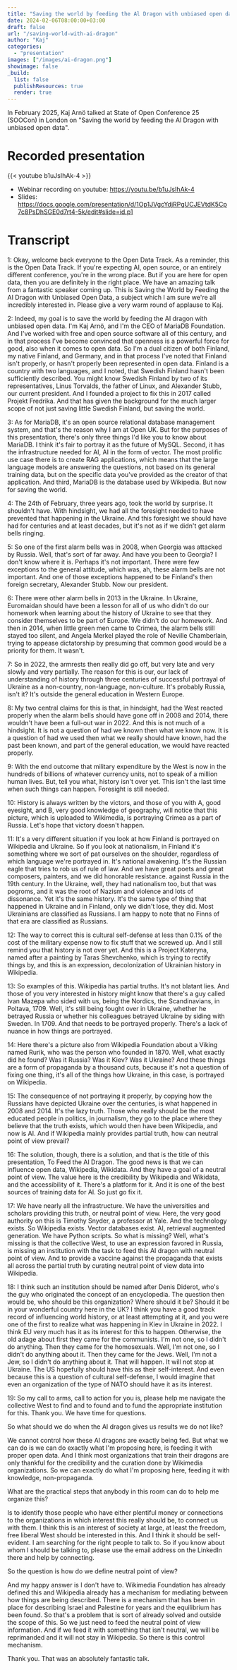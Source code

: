 ```yaml
---
title: "Saving the world by feeding the Al Dragon with unbiased open data" 
date: 2024-02-06T08:00:00+03:00
draft: false
url: "/saving-world-with-ai-dragon"
author: "Kaj"
categories: 
  - "presentation"
images: ["/images/ai-dragon.png"]
showimage: false
_build:
  list: false
  publishResources: true
  render: true
---
```


In February 2025, Kaj Arnö talked at State of Open Conference 25 (SOOCon) in London on "Saving the world by feeding the Al Dragon with unbiased open data".

# Recorded presentation
{{< youtube b1uJsIhAk-4 >}}

* Webinar recording on youtube: https://youtu.be/b1uJsIhAk-4
* Slides: https://docs.google.com/presentation/d/1Op1JVgcYdjRPgUCJEVtdK5Cp7c8PsDhSGE0d7rt4-5k/edit#slide=id.p1

# Transcript

1: Okay, welcome back everyone to the Open Data Track. As a reminder, this is the Open Data Track. If you're expecting AI, open source, or an entirely different conference, you're in the wrong place. But if you are here for open data, then you are definitely in the right place. We have an amazing talk from a fantastic speaker coming up. This is Saving the World by Feeding the AI Dragon with Unbiased Open Data, a subject which I am sure we're all incredibly interested in. Please give a very warm round of applause to Kaj. 

2: Indeed, my goal is to save the world by feeding the AI dragon with unbiased open data. I'm Kaj Arnö, and I'm the CEO of MariaDB Foundation. And I've worked with free and open source software all of this century, and in that process I've become convinced that openness is a powerful force for good, also when it comes to open data. So I'm a dual citizen of both Finland, my native Finland, and Germany, and in that process I've noted that Finland isn't properly, or hasn't properly been represented in open data. Finland is a country with two languages, and I noted, that Swedish Finland hasn't been sufficiently described. You might know Swedish Finland by two of its representatives, Linus Torvalds, the father of Linux, and Alexander Stubb, our current president. And I founded a project to fix this in 2017 called Projekt Fredrika. And that has given the background for the much larger scope of not just saving little Swedish Finland, but saving the world. 

3: As for MariaDB, it's an open source relational database management system, and that's the reason why I am at Open UK. But for the purposes of this presentation, there's only three things I'd like you to know about MariaDB. I think it's fair to portray it as the future of MySQL. Second, it has the infrastructure needed for AI, AI in the form of vector. The most prolific use case there is to create RAG applications, which means that the large language models are answering the questions, not based on its general training data, but on the specific data you've provided as the creator of that application. And third, MariaDB is the database used by Wikipedia. But now for saving the world. 

4: The 24th of February, three years ago, took the world by surprise. It shouldn't have. With hindsight, we had all the foresight needed to have prevented that happening in the Ukraine. And this foresight we should have had for centuries and at least decades, but it's not as if we didn't get alarm bells ringing. 

5: So one of the first alarm bells was in 2008, when Georgia was attacked by Russia. Well, that's sort of far away. And have you been to Georgia? I don't know where it is. Perhaps it's not important. There were few exceptions to the general attitude, which was, ah, these alarm bells are not important. And one of those exceptions happened to be Finland's then foreign secretary, Alexander Stubb. Now our president. 

6: There were other alarm bells in 2013 in the Ukraine. In Ukraine, Euromaidan should have been a lesson for all of us who didn't do our homework when learning about the history of Ukraine to see that they consider themselves to be part of Europe. We didn't do our homework. And then in 2014, when little green men came to Crimea, the alarm bells still stayed too silent, and Angela Merkel played the role of Neville Chamberlain, trying to appease dictatorship by presuming that common good would be a priority for them. It wasn't. 

7: So in 2022, the armrests then really did go off, but very late and very slowly and very partially. The reason for this is our, our lack of understanding of history through three centuries of successful portrayal of Ukraine as a non-country, non-language, non-culture. It's probably Russia, isn't it? It's outside the general education in Western Europe. 

8: My two central claims for this is that, in hindsight, had the West reacted properly when the alarm bells should have gone off in 2008 and 2014, there wouldn't have been a full-out war in 2022. And this is not much of a hindsight. It is not a question of had we known then what we know now. It is a question of had we used then what we really should have known, had the past been known, and part of the general education, we would have reacted properly. 

9: With the end outcome that military expenditure by the West is now in the hundreds of billions of whatever currency units, not to speak of a million human lives. But, tell you what, history isn't over yet. This isn't the last time when such things can happen. Foresight is still needed. 

10: History is always written by the victors, and those of you with A, good eyesight, and B, very good knowledge of geography, will notice that this picture, which is uploaded to Wikimedia, is portraying Crimea as a part of Russia. Let's hope that victory doesn't happen. 

11: It's a very different situation if you look at how Finland is portrayed on Wikipedia and Ukraine. So if you look at nationalism, in Finland it's something where we sort of pat ourselves on the shoulder, regardless of which language we're portrayed in. It's national awakening. It's the Russian eagle that tries to rob us of rule of law. And we have great poets and great composers, painters, and we did honorable resistance. against Russia in the 19th century. In the Ukraine, well, they had nationalism too, but that was pogroms, and it was the root of Nazism and violence and lots of dissonance. Yet it's the same history. It's the same type of thing that happened in Ukraine and in Finland, only we didn't lose, they did. Most Ukrainians are classified as Russians. I am happy to note that no Finns of that era are classified as Russians. 

12: The way to correct this is cultural self-defense at less than 0.1% of the cost of the military expense now to fix stuff that we screwed up. And I still remind you that history is not over yet. And this is a Project Kateryna, named after a painting by Taras Shevchenko, which is trying to rectify things by, and this is an expression, decolonization of Ukrainian history in Wikipedia. 

13: So examples of this. Wikipedia has partial truths. It's not blatant lies. And those of you very interested in history might know that there's a guy called Ivan Mazepa who sided with us, being the Nordics, the Scandinavians, in Poltava, 1709. Well, it's still being fought over in Ukraine, whether he betrayed Russia or whether his colleagues betrayed Ukraine by siding with Sweden. In 1709. And that needs to be portrayed properly. There's a lack of nuance in how things are portrayed. 

14: Here there's a picture also from Wikipedia Foundation about a Viking named Rurik, who was the person who founded in 1870. Well, what exactly did he found? Was it Russia? Was it Kiev? Was it Ukraine? And these things are a form of propaganda by a thousand cuts, because it's not a question of fixing one thing, it's all of the things how Ukraine, in this case, is portrayed on Wikipedia.

15: The consequence of not portraying it properly, by copying how the Russians have depicted Ukraine over the centuries, is what happened in 2008 and 2014. It's the lazy truth. Those who really should be the most educated people in politics, in journalism, they go to the place where they believe that the truth exists, which would then have been Wikipedia, and now is AI. And if Wikipedia mainly provides partial truth, how can neutral point of view prevail? 

16: The solution, though, there is a solution, and that is the title of this presentation, To Feed the AI Dragon. The good news is that we can influence open data, Wikipedia, Wikidata. And they have a goal of a neutral point of view. The value here is the credibility by Wikipedia and Wikidata, and the accessibility of it. There's a platform for it. And it is one of the best sources of training data for AI. So just go fix it. 

17: We have nearly all the infrastructure. We have the universities and scholars providing this truth, or neutral point of view. Here, the very good authority on this is Timothy Snyder, a professor at Yale. And the technology exists. So Wikipedia exists. Vector databases exist. AI, retrieval augmented generation. We have Python scripts. So what is missing? Well, what's missing is that the collective West, to use an expression favored in Russia, is missing an institution with the task to feed this AI dragon with neutral point of view. And to provide a vaccine against the propaganda that exists all across the partial truth by curating neutral point of view data into Wikipedia. 

18: I think such an institution should be named after Denis Diderot, who's the guy who originated the concept of an encyclopedia. The question then would be, who should be this organization? Where should it be? Should it be in your wonderful country here in the UK? I think you have a good track record of influencing world history, or at least attempting at it, and you were one of the first to realize what was happening in Kiev in Ukraine in 2022. I think EU very much has it as its interest for this to happen. Otherwise, the old adage about first they came for the communists. I'm not one, so I didn't do anything. Then they came for the homosexuals. Well, I'm not one, so I didn't do anything about it. Then they came for the Jews. Well, I'm not a Jew, so I didn't do anything about it. That will happen. It will not stop at Ukraine. The US hopefully should have this as their self-interest. And even because this is a question of cultural self-defense, I would imagine that even an organization of the type of NATO should have it as its interest. 

19: So my call to arms, call to action for you is, please help me navigate the collective West to find and to found and to fund the appropriate institution for this. Thank you. We have time for questions. 

So what should we do when the AI dragon gives us results we do not like?

We cannot control how these AI dragons are exactly being fed. But what we can do is we can do exactly what I'm proposing here, is feeding it with proper open data. And I think most organizations that train their dragons are only thankful for the credibility and the curation done by Wikimedia organizations. So we can exactly do what I'm proposing here, feeding it with knowledge, non-propaganda. 

What are the practical steps that anybody in this room can do to help me organize this? 

Is to identify those people who have either plentiful money or connections to the organizations in which interest this really should be, to connect us with them. I think this is an interest of society at large, at least the freedom, free liberal West should be interested in this. And I think it should be self-evident. I am searching for the right people to talk to. So if you know about whom I should be talking to, please use the email address on the LinkedIn there and help by connecting. 

So the question is how do we define neutral point of view? 

And my happy answer is I don't have to. Wikimedia Foundation has already defined this and Wikipedia already has a mechanism for mediating between how things are being described. There is a mechanism that has been in place for describing Israel and Palestine for years and the equilibrium has been found. So that's a problem that is sort of already solved and outside the scope of this. So we just need to feed the neutral point of view information. And if we feed it with something that isn't neutral, we will be reprimanded and it will not stay in Wikipedia. So there is this control mechanism. 

Thank you. That was an absolutely fantastic talk. 
